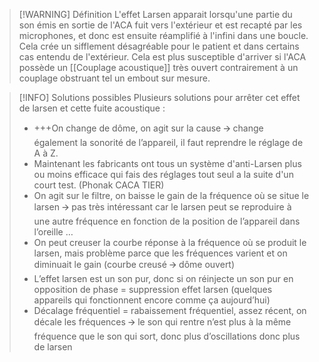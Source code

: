 >[!WARNING] Définition
>L'effet Larsen apparait lorsqu'une partie du son émis en sortie de l'ACA fuit vers l'extérieur et est recapté par les microphones, et donc est ensuite réamplifié à l'infini dans une boucle. Cela crée un sifflement désagréable pour le patient et dans certains cas entendu de l'extérieur.
>Cela est plus susceptible d'arriver si l'ACA possède un [[Couplage acoustique]] très ouvert contrairement à un couplage obstruant tel un embout sur mesure.

>[!INFO] Solutions possibles
>Plusieurs solutions pour arrêter cet effet de larsen et cette fuite acoustique :
>
>- +++On change de dôme, on agit sur la cause 🡪 change également la sonorité de l’appareil, il faut reprendre le réglage de A à Z.
>- Maintenant les fabricants ont tous un système d'anti-Larsen plus ou moins efficace qui fais des réglages tout seul a la suite d'un court test. (Phonak CACA TIER)
>- On agit sur le filtre, on baisse le gain de la fréquence où se situe le larsen 🡪 pas très intéressant car le larsen peut se reproduire à une autre fréquence en fonction de la position de l’appareil dans l’oreille … 
>- On peut creuser la courbe réponse à la fréquence où se produit le larsen, mais problème parce que les fréquences varient et on diminuait le gain (courbe creusé 🡪 dôme ouvert)
>- L’effet larsen est un son pur, donc si on réinjecte un son pur en opposition de phase = suppression effet larsen (quelques appareils qui fonctionnent encore comme ça aujourd’hui)
>- Décalage fréquentiel = rabaissement fréquentiel, assez récent, on décale les fréquences 🡪 le son qui rentre n’est plus à la même fréquence que le son qui sort, donc plus d’oscillations donc plus de larsen

